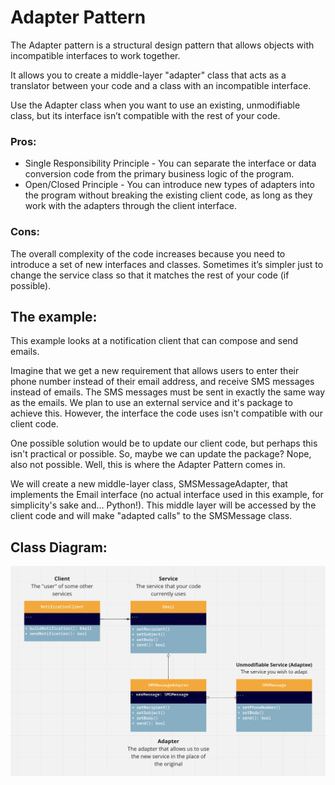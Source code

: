 # Adapter Pattern

The Adapter pattern is a structural design pattern that allows objects with incompatible interfaces to work together.

It allows you to create a middle-layer "adapter" class that acts as a translator between your code and a class with an incompatible interface.

Use the Adapter class when you want to use an existing, unmodifiable class, but its interface isn’t compatible with the rest of your code.

### Pros:
- Single Responsibility Principle - You can separate the interface or data conversion code from the primary business logic of the program.
- Open/Closed Principle - You can introduce new types of adapters into the program without breaking the existing client code, as long as they work with the adapters through the client interface.

### Cons:
The overall complexity of the code increases because you need to introduce a set of new interfaces and classes. Sometimes it’s simpler just to change the service class so that it matches the rest of your code (if possible).


## The example:
This example looks at a notification client that can compose and send emails.

Imagine that we get a new requirement that allows users to enter their phone number instead of their email address, and receive SMS messages instead of emails. The SMS messages must be sent in exactly the same way as the emails. We plan to use an external service and it's package to achieve this. However, the interface the code uses isn't compatible with our client code.

One possible solution would be to update our client code, but perhaps this isn't practical or possible. So, maybe we can update the package? Nope, also not possible. Well, this is where the Adapter Pattern comes in.

We will create a new middle-layer class, SMSMessageAdapter, that implements the Email interface (no actual interface used in this example, for simplicity's sake and... Python!). This middle layer will be accessed by the client code and will make "adapted calls" to the SMSMessage class.

## Class Diagram:

![Class Diagram](./class_diagram.png?raw=true "Adapter Pattern")